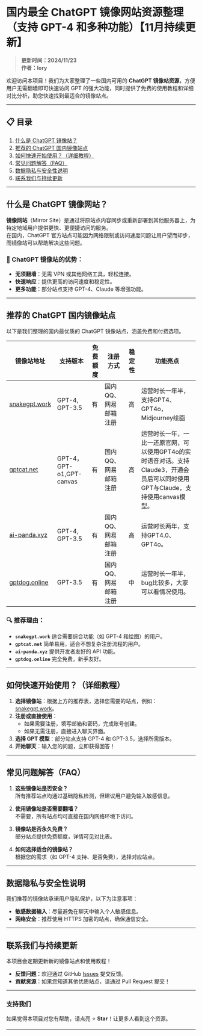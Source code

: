 # 国内最全 ChatGPT 镜像网站资源整理（支持 GPT-4 和多种功能）【11月持续更新】

> **更新时间：2024/11/23**  
> **作者：lory**

欢迎访问本项目！我们为大家整理了一些国内可用的 **ChatGPT 镜像站资源**，方便用户无需翻墙即可快速访问 GPT 的强大功能，同时提供了免费的使用教程和详细对比分析，助您快速找到最适合的镜像站点。

---

## 📋 目录
1. [什么是 ChatGPT 镜像站？](#什么是-chatgpt-镜像站)
2. [推荐的 ChatGPT 国内镜像站点](#推荐的-chatgpt-国内镜像站点)
3. [如何快速开始使用？（详细教程）](#如何快速开始使用详细教程)
4. [常见问题解答（FAQ）](#常见问题解答faq)
5. [数据隐私与安全性说明](#数据隐私与安全性说明)
6. [联系我们与持续更新](#联系我们与持续更新)

---

## 什么是 ChatGPT 镜像网站？

**镜像网站**（Mirror Site）是通过将原站点内容同步或重新部署到其他服务器上，为特定地域用户提供更快、更便捷访问的服务。  
在国内，ChatGPT 官方站点可能因为网络限制或访问速度问题让用户望而却步，而镜像站可以帮助解决这些问题。

### 🌟 ChatGPT 镜像站的优势：
- **无须翻墙**：无需 VPN 或其他网络工具，轻松连接。
- **快速响应**：提供更高的访问速度和稳定性。
- **更多功能**：部分站点支持 GPT-4、Claude 等增强功能。

---

## 推荐的 ChatGPT 国内镜像站点

以下是我们整理的国内最优质的 ChatGPT 镜像站点，涵盖免费和付费选项。

| 镜像站地址           | 支持版本       | 免费额度   | 注册方式       | 稳定性 | 功能亮点 |
|----------------------|---------------|-----------|---------------|-------|---------|
| [snakegpt.work](https://snakegpt.work) | GPT-4, GPT-3.5 | 有 | 国内QQ、网易邮箱注册 | 高     | 运营时长一年半，支持GPT4、GPT4o，Midjourney绘画 |
| [gptcat.net](https://gptcat.net)      | GPT-4，GPT-o1,GPT-canvas        | 有 | 国内QQ、网易邮箱注册     | 高     | 运营时长一年，一比一还原官网，可以使用GPT4o的实时语音对话。支持Claude3，开通会员后可以同时使用GPT与Claude，支持使用canvas模型。 |
| [ai-panda.xyz](https://ai-panda.xyz/login?invite_code=34137c47)  | GPT-4, GPT-3.5 | 有 | 国内QQ、网易邮箱注册 | 高     | 运营时长两年，支持GPT4.0、GPT4o。 |
| [gptdog.online](https://gptdog.online) | GPT-3.5      | 有 | 国内QQ、网易邮箱注册     | 中     | 运营时长一年半，bug比较多，大家可以看情况使用。 |

### 🔍 推荐理由：
- **`snakegpt.work`** 适合需要综合功能（如 GPT-4 和绘图）的用户。
- **`gptcat.net`** 简单易用，适合不想复杂注册流程的用户。
- **`ai-panda.xyz`** 提供开发者友好的 API 功能。
- **`gptdog.online`** 完全免费，新手友好。


---

## 如何快速开始使用？（详细教程）

1. **选择镜像站**：根据上方的推荐表，选择您需要的站点，例如：[snakegpt.work](https://snakegpt.work)。
2. **注册或直接使用**：
   - 如果需要注册，填写邮箱和密码，完成账号创建。
   - 如果无需注册，直接进入聊天界面。
3. **选择 GPT 模型**：部分站点支持 GPT-4 和 GPT-3.5，选择所需版本。
4. **开始聊天**：输入您的问题，立即获得回答！


---

## 常见问题解答（FAQ）

1. **这些镜像站是否安全？**  
   所有推荐站点均通过基础隐私检测，但建议用户避免输入敏感信息。

2. **使用镜像站是否需要翻墙？**  
   不需要，所有站点均可直接在国内网络环境下访问。

3. **镜像站是否永久免费？**  
   部分站点提供免费额度，详情可见对比表。

4. **如何选择适合的镜像站？**  
   根据您的需求（如 GPT-4 支持、是否免费），选择对应站点。

---

## 数据隐私与安全性说明

我们推荐的镜像站承诺用户隐私保护，以下为注意事项：
- **敏感数据输入**：尽量避免在聊天中输入个人敏感信息。
- **网络安全**：推荐使用 HTTPS 加密的站点，确保通信安全。

---

## 联系我们与持续更新

本项目会定期更新新的镜像站点和使用教程！  
- **反馈问题**：欢迎通过 GitHub [Issues](https://github.com/your-repo/issues) 提交反馈。
- **贡献资源**：如果您知道其他优质站点，请通过 Pull Request 提交！

---

### 支持我们
如果觉得本项目对您有帮助，请点亮 ⭐ **Star**！让更多人看到这个资源。

---


